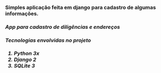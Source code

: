 <h3><strong>Simples aplicação feita em django para cadastro de algumas informações.</strong><h3>
<em/>


<label>App para cadastro de diligências e endereços</label>

<em/>
<h4>Tecnologias envolvidas no projeto</h4>
<em/>
<ol>
  <li> Python 3x </li>
  <li> Django 2 </li>
  <li> SQLite 3 </li>
</ol>
